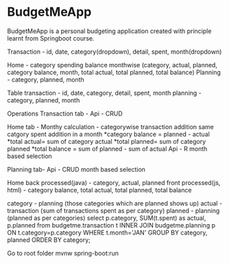 # BudgetMeApp
BudgetMeApp is a personal budgeting application created with principle learnt from Springboot course.

Transaction - id, date, category(dropdown), detail, spent, month(dropdown)

Home  - category spending balance monthwise (category, actual, planned, category balance, month, total actual, total planned, total balance)
Planning - category, planned, month

Table
transaction - id, date, category, detail, spent, month
planning - category, planned, month

Operations
Transaction tab - 
Api - CRUD

Home tab -
Monthy calculation - 
categorywise transaction addition same catgory spent addition in a month
*category balance = planned - actual
*total actual= sum of category actual
*total planned= sum of category planned 
*total balance = sum of planned -  sum of actual
Api - R
month based selection

Planning tab-
Api - CRUD
month based selection


Home
back processed(java) - category, actual, planned
front processed(js, html) - category balance, total actual, total planned, total balance

category - planning (those categories which are planned shows up)
actual - transaction (sum of transactions spent as per category)
planned - planning (planned as per categories)
select p.category, SUM(t.spent) as actual, p.planned from budgetme.transaction t INNER JOIN budgetme.planning p ON t.category=p.category 
WHERE t.month='JAN' GROUP BY category, planned ORDER BY category;

Go to root folder
mvnw spring-boot:run
